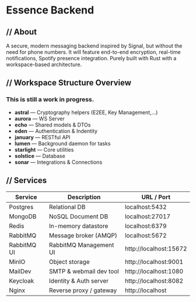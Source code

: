 # Essence Backend

## // About

A secure, modern messaging backend inspired by Signal, but without the need for phone numbers. It will feature end-to-end encryption, real-time notifications, Spotify presence integration. Purely built with Rust with a workspace-based architecture.

## // Workspace Structure Overview

### This is still a work in progress.

- **astral** — Cryptography helpers (E2EE, Key Management,...)
- **aurora** — WS Server
- **echo** — Shared models & DTOs
- **eden** — Authentication & Indentity
- **january** — RESTful API
- **lumen** — Background daemon for tasks
- **starlight** — Core utilities
- **solstice** — Database
- **sonar** — Integrations & Connections

## // Services

| Service     | Description             | URL / Port             |
| ----------- | ----------------------- | ---------------------- |
| Postgres    | Relational DB           | localhost:5432         |
| MongoDB     | NoSQL Document DB       | localhost:27017        |
| Redis       | In-memory datastore     | localhost:6379         |
| RabbitMQ    | Message broker (AMQP)   | localhost:5672         |
| RabbitMQ UI | RabbitMQ Management UI  | http://localhost:15672 |
| MinIO       | Object storage          | http://localhost:9001  |
| MailDev     | SMTP & webmail dev tool | http://localhost:1080  |
| Keycloak    | Identity & Auth server  | http://localhost:8082  |
| Nginx       | Reverse proxy / gateway | http://localhost       |
